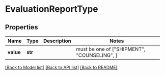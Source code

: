 # EvaluationReportType


## Properties
Name | Type | Description | Notes
------------ | ------------- | ------------- | -------------
**value** | **str** |  |  must be one of ["SHIPMENT", "COUNSELING", ]

[[Back to Model list]](../README.md#documentation-for-models) [[Back to API list]](../README.md#documentation-for-api-endpoints) [[Back to README]](../README.md)



